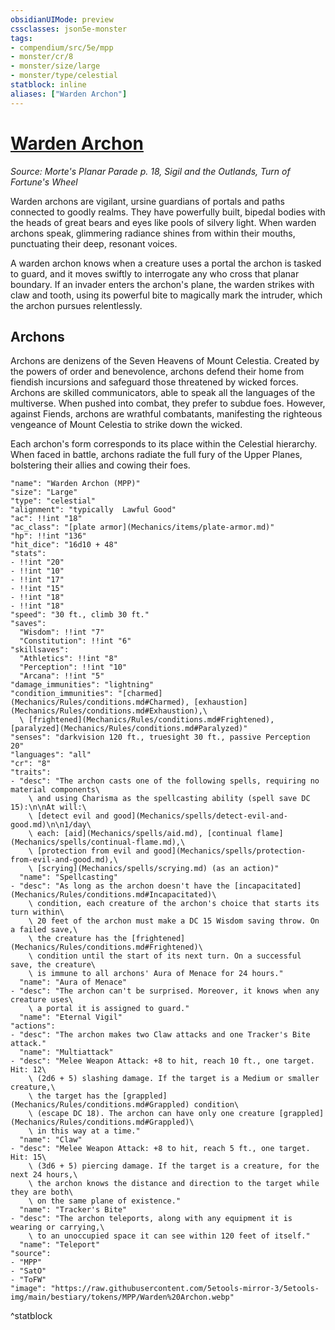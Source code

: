 ```yaml
---
obsidianUIMode: preview
cssclasses: json5e-monster
tags:
- compendium/src/5e/mpp
- monster/cr/8
- monster/size/large
- monster/type/celestial
statblock: inline
aliases: ["Warden Archon"]
---
```

# [Warden Archon](Mechanics\bestiary\celestial/warden-archon-mpp.md)
*Source: Morte's Planar Parade p. 18, Sigil and the Outlands, Turn of Fortune's Wheel*  

Warden archons are vigilant, ursine guardians of portals and paths connected to goodly realms. They have powerfully built, bipedal bodies with the heads of great bears and eyes like pools of silvery light. When warden archons speak, glimmering radiance shines from within their mouths, punctuating their deep, resonant voices.

A warden archon knows when a creature uses a portal the archon is tasked to guard, and it moves swiftly to interrogate any who cross that planar boundary. If an invader enters the archon's plane, the warden strikes with claw and tooth, using its powerful bite to magically mark the intruder, which the archon pursues relentlessly.

## Archons

Archons are denizens of the Seven Heavens of Mount Celestia. Created by the powers of order and benevolence, archons defend their home from fiendish incursions and safeguard those threatened by wicked forces. Archons are skilled communicators, able to speak all the languages of the multiverse. When pushed into combat, they prefer to subdue foes. However, against Fiends, archons are wrathful combatants, manifesting the righteous vengeance of Mount Celestia to strike down the wicked.

Each archon's form corresponds to its place within the Celestial hierarchy. When faced in battle, archons radiate the full fury of the Upper Planes, bolstering their allies and cowing their foes.

```statblock
"name": "Warden Archon (MPP)"
"size": "Large"
"type": "celestial"
"alignment": "typically  Lawful Good"
"ac": !!int "18"
"ac_class": "[plate armor](Mechanics/items/plate-armor.md)"
"hp": !!int "136"
"hit_dice": "16d10 + 48"
"stats":
- !!int "20"
- !!int "10"
- !!int "17"
- !!int "15"
- !!int "18"
- !!int "18"
"speed": "30 ft., climb 30 ft."
"saves":
  "Wisdom": !!int "7"
  "Constitution": !!int "6"
"skillsaves":
  "Athletics": !!int "8"
  "Perception": !!int "10"
  "Arcana": !!int "5"
"damage_immunities": "lightning"
"condition_immunities": "[charmed](Mechanics/Rules/conditions.md#Charmed), [exhaustion](Mechanics/Rules/conditions.md#Exhaustion),\
  \ [frightened](Mechanics/Rules/conditions.md#Frightened), [paralyzed](Mechanics/Rules/conditions.md#Paralyzed)"
"senses": "darkvision 120 ft., truesight 30 ft., passive Perception 20"
"languages": "all"
"cr": "8"
"traits":
- "desc": "The archon casts one of the following spells, requiring no material components\
    \ and using Charisma as the spellcasting ability (spell save DC 15):\n\nAt will:\
    \ [detect evil and good](Mechanics/spells/detect-evil-and-good.md)\n\n1/day\
    \ each: [aid](Mechanics/spells/aid.md), [continual flame](Mechanics/spells/continual-flame.md),\
    \ [protection from evil and good](Mechanics/spells/protection-from-evil-and-good.md),\
    \ [scrying](Mechanics/spells/scrying.md) (as an action)"
  "name": "Spellcasting"
- "desc": "As long as the archon doesn't have the [incapacitated](Mechanics/Rules/conditions.md#Incapacitated)\
    \ condition, each creature of the archon's choice that starts its turn within\
    \ 20 feet of the archon must make a DC 15 Wisdom saving throw. On a failed save,\
    \ the creature has the [frightened](Mechanics/Rules/conditions.md#Frightened)\
    \ condition until the start of its next turn. On a successful save, the creature\
    \ is immune to all archons' Aura of Menace for 24 hours."
  "name": "Aura of Menace"
- "desc": "The archon can't be surprised. Moreover, it knows when any creature uses\
    \ a portal it is assigned to guard."
  "name": "Eternal Vigil"
"actions":
- "desc": "The archon makes two Claw attacks and one Tracker's Bite attack."
  "name": "Multiattack"
- "desc": "Melee Weapon Attack: +8 to hit, reach 10 ft., one target. Hit: 12\
    \ (2d6 + 5) slashing damage. If the target is a Medium or smaller creature,\
    \ the target has the [grappled](Mechanics/Rules/conditions.md#Grappled) condition\
    \ (escape DC 18). The archon can have only one creature [grappled](Mechanics/Rules/conditions.md#Grappled)\
    \ in this way at a time."
  "name": "Claw"
- "desc": "Melee Weapon Attack: +8 to hit, reach 5 ft., one target. Hit: 15\
    \ (3d6 + 5) piercing damage. If the target is a creature, for the next 24 hours,\
    \ the archon knows the distance and direction to the target while they are both\
    \ on the same plane of existence."
  "name": "Tracker's Bite"
- "desc": "The archon teleports, along with any equipment it is wearing or carrying,\
    \ to an unoccupied space it can see within 120 feet of itself."
  "name": "Teleport"
"source":
- "MPP"
- "SatO"
- "ToFW"
"image": "https://raw.githubusercontent.com/5etools-mirror-3/5etools-img/main/bestiary/tokens/MPP/Warden%20Archon.webp"
```
^statblock